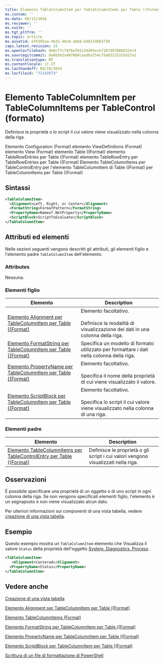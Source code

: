 ```yaml
---
title: Elemento TableColumnItem per TableColumnItems per Table ((Format) | Microsoft Docs
ms.custom: ''
ms.date: 09/13/2016
ms.reviewer: ''
ms.suite: ''
ms.tgt_pltfrm: ''
ms.topic: article
ms.assetid: ef8395aa-4b31-48c0-a0b8-b481fd0b3738
caps.latest.revision: 15
ms.openlocfilehash: 9e6cffc7476ef01124d95ecbf287d9788b0324c9
ms.sourcegitcommit: 0a6b562a497860caadba754c75a83215315d37a1
ms.translationtype: MT
ms.contentlocale: it-IT
ms.lasthandoff: 09/19/2019
ms.locfileid: "71143573"
---
```

# <a name="tablecolumnitem-element-for-tablecolumnitems-for-tablecontrol-format"></a>Elemento TableColumnItem per TableColumnItems per TableControl (formato)

Definisce la proprietà o lo script il cui valore viene visualizzato nella colonna della riga.

Elemento Configuration (Format) elemento ViewDefinitions (Format) elemento View (Format) elemento Table ((Format) elemento TableRowEntries per Table ((Format) elemento TableRowEntry per TableRowEntries per Table ((Format) Elemento TableColumnItems per TableControlEntry per l'elemento TableColumnItem di Table ((Format) per TableColumnItems per Table ((Format)

## <a name="syntax"></a>Sintassi

```xml
<TableColumnItem>
  <Alignment>Left, Right, or Center</Alignment>
  <FormatString>FormatPattern</FormatString>
  <PropertyName>Nameof.NetProperty</PropertyName>
  <ScriptBlock>ScriptToEvaluate</ScriptBlock>
</TableColumnItem>
```

## <a name="attributes-and-elements"></a>Attributi ed elementi

Nelle sezioni seguenti vengono descritti gli attributi, gli elementi figlio e l'elemento padre `TableColumnItem` dell'elemento.

### <a name="attributes"></a>Attributes

Nessuna.

### <a name="child-elements"></a>Elementi figlio

|Elemento|Description|
|-------------|-----------------|
|[Elemento Alignment per TableColumnItem per Table ((Format)](./alignment-element-for-tablecolumnitem-for-tablecontrol-format.md)|Elemento facoltativo.<br /><br /> Definisce la modalità di visualizzazione dei dati in una colonna della riga.|
|[Elemento FormatString per TableColumnItem per Table ((Format)](./formatstring-element-for-tablecolumnitem-for-tablecontrol-format.md)|Specifica un modello di formato utilizzato per formattare i dati nella colonna della riga.|
|[Elemento PropertyName per TableColumnItem per Table ((Format)](./propertyname-element-for-tablecolumnitem-for-tablecontrol-format.md)|Elemento facoltativo.<br /><br /> Specifica il nome della proprietà di cui viene visualizzato il valore.|
|[Elemento ScriptBlock per TableColumnItem per Table ((Format)](./scriptblock-element-for-tablecolumnitem-for-tablecontrol-format.md)|Elemento facoltativo.<br /><br /> Specifica lo script il cui valore viene visualizzato nella colonna di una riga.|

### <a name="parent-elements"></a>Elementi padre

|Elemento|Description|
|-------------|-----------------|
|[Elemento TableColumnItems per TableControlEntry per Table ((Format)](./tablecolumnitems-element-for-tablerowentry-for-tablecontrol-format.md)|Definisce le proprietà o gli script i cui valori vengono visualizzati nella riga.|

## <a name="remarks"></a>Osservazioni

È possibile specificare una proprietà di un oggetto o di uno script in ogni colonna della riga. Se non vengono specificati elementi figlio, l'elemento è un segnaposto e non viene visualizzato alcun dato.

Per ulteriori informazioni sui componenti di una vista tabella, vedere [creazione di una vista tabella](./creating-a-table-view.md).

## <a name="example"></a>Esempio

Questo esempio mostra un `TableColumnItem` elemento che Visualizza il valore `Status` della proprietà dell'oggetto [System. Diagnostics. Process](/dotnet/api/System.Diagnostics.Process) .

```xml
<TableColumnItem>
   <Alignment>Centered</Alignment>
  <PropertyName>Status</PropertyName>
</TableColumnItem>

```

## <a name="see-also"></a>Vedere anche

[Creazione di una vista tabella](./creating-a-table-view.md)

[Elemento Alignment per TableColumnItem per Table ((Format)](./alignment-element-for-tablecolumnitem-for-tablecontrol-format.md)

[Elemento TableColumnItems (Format)](./tablecolumnitems-element-for-tablerowentry-for-tablecontrol-format.md)

[Elemento FormatString per TableColumnItem per Table ((Format)](./formatstring-element-for-tablecolumnitem-for-tablecontrol-format.md)

[Elemento PropertyName per TableColumnItem per Table ((Format)](./propertyname-element-for-tablecolumnitem-for-tablecontrol-format.md)

[Elemento ScriptBlock per TableColumnItem per Table ((Format)](./scriptblock-element-for-tablecolumnitem-for-tablecontrol-format.md)

[Scrittura di un file di formattazione di PowerShell](./writing-a-powershell-formatting-file.md)
